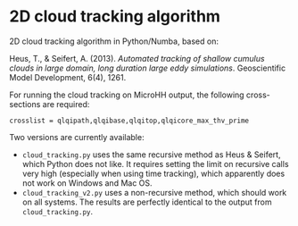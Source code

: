 # 2D cloud tracking algorithm

2D cloud tracking algorithm in Python/Numba, based on:

Heus, T., & Seifert, A. (2013). _Automated tracking of shallow cumulus clouds in large domain, long duration large eddy simulations_. Geoscientific Model Development, 6(4), 1261.

For running the cloud tracking on MicroHH output, the following cross-sections are required:

`crosslist = qlqipath,qlqibase,qlqitop,qlqicore_max_thv_prime`

Two versions are currently available:
- `cloud_tracking.py` uses the same recursive method as Heus & Seifert, which Python does not like. It requires setting the limit on recursive calls very high (especially when using time tracking), which apparently does not work on Windows and Mac OS.
- `cloud_tracking_v2.py` uses a non-recursive method, which should work on all systems. The results are perfectly identical to the output from `cloud_tracking.py`.
